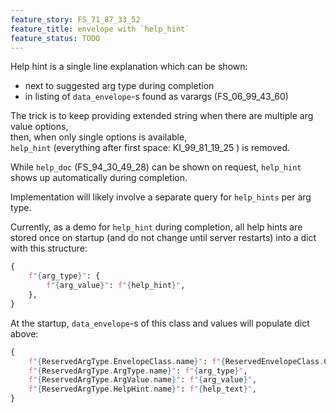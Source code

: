 ```yaml
---
feature_story: FS_71_87_33_52
feature_title: envelope with `help_hint`
feature_status: TODO
---
```


Help hint is a single line explanation which can be shown:
*   next to suggested arg type during completion
*   in listing of `data_envelope`-s found as varargs (FS_06_99_43_60)

The trick is to keep providing extended string when there are multiple arg value options,<br/>
then, when only single options is available,<br/>
`help_hint` (everything after first space: KI_99_81_19_25 ) is removed.

While `help_doc` (FS_94_30_49_28) can be shown on request,
`help_hint` shows up automatically during completion.

Implementation will likely involve a separate query
for `help_hints` per arg type.

Currently, as a demo for `help_hint` during completion,
all help hints are stored once on startup (and do not change until server restarts)
into a dict with this structure:

```python
{
    f"{arg_type}": {
        f"{arg_value}": f"{help_hint}",
    },
}
```

At the startup, `data_envelope`-s of this class and values will populate dict above:

```python
{
    f"{ReservedArgType.EnvelopeClass.name}": f"{ReservedEnvelopeClass.ClassHelp.name}",
    f"{ReservedArgType.ArgType.name}": f"{arg_type}",
    f"{ReservedArgType.ArgValue.name}": f"{arg_value}",
    f"{ReservedArgType.HelpHint.name}": f"{help_text}",
}
```

